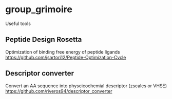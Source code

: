 # group_grimoire
Useful tools

## Peptide Design Rosetta
Optimization of binding free energy of peptide ligands
https://github.com/jsartori12/Peptide-Optimization-Cycle

## Descriptor converter
Convert an AA sequence into physcicochemial descriptor (zscales or VHSE)
https://github.com/riveros94/descriptor_converter
